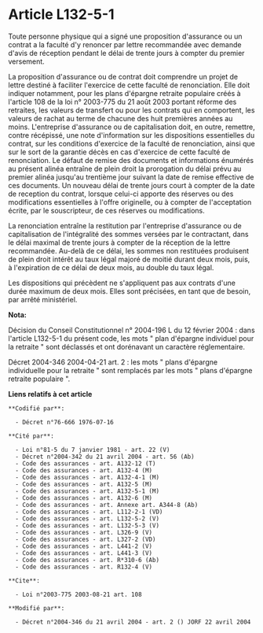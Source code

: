 # Article L132-5-1

Toute personne physique qui a signé une proposition d'assurance ou un contrat a la faculté d'y renoncer par lettre
recommandée avec demande d'avis de réception pendant le délai de trente jours à compter du premier versement.

La proposition d'assurance ou de contrat doit comprendre un projet de lettre destiné à faciliter l'exercice de cette faculté
de renonciation. Elle doit indiquer notamment, pour les plans d'épargne retraite populaire créés à l'article 108 de la loi n°
2003-775 du 21 août 2003 portant réforme des retraites, les valeurs de transfert ou pour les contrats qui en comportent, les
valeurs de rachat au terme de chacune des huit premières années au moins. L'entreprise d'assurance ou de capitalisation doit,
en outre, remettre, contre récépissé, une note d'information sur les dispositions essentielles du contrat, sur les conditions
d'exercice de la faculté de renonciation, ainsi que sur le sort de la garantie décès en cas d'exercice de cette faculté de
renonciation. Le défaut de remise des documents et informations énumérés au présent alinéa entraîne de plein droit la
prorogation du délai prévu au premier alinéa jusqu'au trentième jour suivant la date de remise effective de ces documents. Un
nouveau délai de trente jours court à compter de la date de reception du contrat, lorsque celui-ci apporte des réserves ou
des modifications essentielles à l'offre originelle, ou à compter de l'acceptation écrite, par le souscripteur, de ces
réserves ou modifications.

La renonciation entraîne la restitution par l'entreprise d'assurance ou de capitalisation de l'intégralité des sommes versées
par le contractant, dans le délai maximal de trente jours à compter de la réception de la lettre recommandée. Au-delà de ce
délai, les sommes non restituées produisent  de plein droit intérêt au taux légal majoré de moitié durant deux mois, puis, à
l'expiration de ce délai de deux mois, au double du taux légal.

Les dispositions qui précèdent ne s'appliquent pas aux contrats d'une durée maximum de deux mois. Elles sont précisées, en
tant que de besoin, par arrêté ministériel.

**Nota:**

Décision du Conseil Constitutionnel n° 2004-196 L du 12 février 2004 : dans l'article L132-5-1 du présent code, les mots "
plan d'épargne individuel pour la retraite " sont déclassés et ont dorénavant un caractère réglementaire.

Décret 2004-346 2004-04-21 art. 2 : les mots " plans d'épargne individuelle pour la retraite " sont remplacés par les mots "
plans d'épargne retraite populaire ".

**Liens relatifs à cet article**

	**Codifié par**:

	  - Décret n°76-666 1976-07-16

	**Cité par**:

	  - Loi n°81-5 du 7 janvier 1981 - art. 22 (V)
	  - Décret n°2004-342 du 21 avril 2004 - art. 56 (Ab)
	  - Code des assurances - art. A132-12 (T)
	  - Code des assurances - art. A132-4 (M)
	  - Code des assurances - art. A132-4-1 (M)
	  - Code des assurances - art. A132-5 (M)
	  - Code des assurances - art. A132-5-1 (M)
	  - Code des assurances - art. A132-6 (M)
	  - Code des assurances - art. Annexe art. A344-8 (Ab)
	  - Code des assurances - art. L112-2-1 (VD)
	  - Code des assurances - art. L132-5-2 (V)
	  - Code des assurances - art. L132-5-3 (V)
	  - Code des assurances - art. L326-9 (V)
	  - Code des assurances - art. L327-2 (VD)
	  - Code des assurances - art. L441-2 (V)
	  - Code des assurances - art. L441-3 (V)
	  - Code des assurances - art. R*310-6 (Ab)
	  - Code des assurances - art. R132-4 (V)

	**Cite**:

	  - Loi n°2003-775 2003-08-21 art. 108

	**Modifié par**:

	  - Décret n°2004-346 du 21 avril 2004 - art. 2 () JORF 22 avril 2004
